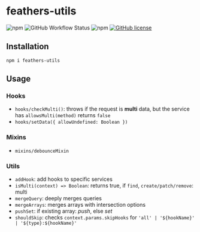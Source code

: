 # feathers-utils

![npm](https://img.shields.io/npm/v/feathers-utils)
![GitHub Workflow Status](https://img.shields.io/github/workflow/status/fratzinger/feathers-utils/Node.js%20CI)
![npm](https://img.shields.io/npm/dm/feathers-utils)
[![GitHub license](https://img.shields.io/github/license/fratzinger/feathers-utils)](https://github.com/fratzinger/feathers-utils/blob/master/LICENSE.md)


## Installation

```shell
npm i feathers-utils
```

## Usage

### Hooks

- `hooks/checkMulti()`: throws if the request is **multi** data, but the service has `allowsMulti(method)` returns `false`
- `hooks/setData({ allowUndefined: Boolean })`

### Mixins

- `mixins/debounceMixin`

### Utils

- `addHook`: add hooks to specific services
- `isMulti(context) => Boolean`: returns true, if `find`, `create/patch/remove`: multi
- `mergeQuery`: deeply merges queries
- `mergeArrays`: merges arrays with intersection options
- `pushSet`: if existing array: *push*, else *set*
- `shouldSkip`: checks `context.params.skipHooks` for `'all' | '${hookName}' | '${type}:${hookName}'`